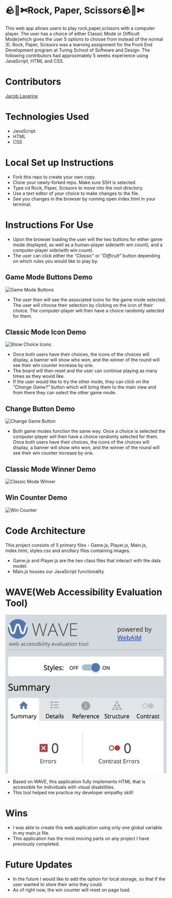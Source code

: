 # **🪨📄✄Rock, Paper, Scissors🪨📄✄**

This web app allows users to play rock,paper,scissors with a computer player. The user has a choice of either Classic Mode or Difficult Mode(which gives the user 5 options to choose from instead of the normal 3). Rock, Paper, Scissors was a learning assignment for the Front End Development program at Turing School of Software and Design. The following contributors had approximately 5 weeks experience using JavaScript, HTML and CSS.

# **Contributors**

[Jacob Lavarine](https://github.com/Jlavarine)

# **Technologies Used**

- JavaScript
- HTML
- CSS

# **Local Set up Instructions**
- Fork this repo to create your own copy.
- Clone your newly-forked repo. Make sure SSH is selected.
- Type cd Rock, Paper, Scissors to move into the root directory.
- Use a text editor of your choice to make changes to the file.
- See you changes in the browser by running open index.html in your terminal.

# **Instructions For Use**
- Upon the browser loading the user will the two buttons for either game mode displayed, as well as a human-player side(with win count), and a computer-player side(with win count).
- The user can click either the _“Classic”_ or _"Difficult"_ button depending on which rules you would like to play by.
## Game Mode Buttons Demo
![Game Mode Buttons](https://media.giphy.com/media/g85K9fCPn1LwB6tLt0/giphy.gif)
- The user then will see the associated icons for the game mode selected. The user will choose their selection by
clicking on the icon of their choice. The computer-player will then have a choice randomly selected for them.
## Classic Mode Icon Demo
![Show Choice Icons](https://media.giphy.com/media/Ho7MhtgS80YMbWhf5e/giphy.gif)
- Once both users have their choices, the icons of the choices will display, a banner will show who won, and the winner of the round will see their win counter increase by one.
- The board will then reset and the user can continue playing as many times as they would like.
- If the user would like to try the other mode, they can click on the _"Change Game?"_ button which will bring them to the main view and from there they can select the other game mode.
## Change Button Demo
![Change Game Button](https://media.giphy.com/media/TR6cvDVSR6xvKStCJy/giphy.gif)
- Both game modes function the same way. Once a choice is selected the computer-player will then have a choice randomly selected for them. Once both users have their choices, the icons of the choices will display, a banner will show who won, and the winner of the round will see their win counter increase by one.
## Classic Mode Winner Demo
![Classic Mode Winner](https://media.giphy.com/media/LSK2OBb8MS4TAq8NLI/giphy.gif)
## Win Counter Demo
![Win Counter](https://media.giphy.com/media/hwoXIXC88sxdWHDhhz/giphy.gif)

# **Code Architecture**

This project consists of 5 primary files - Game.js, Player.js, Main.js, index.html, styles.css and ancillary files containing images.

- Game.js and Player.js are the two class files that interact with the data model.
- Main.js houses our JavaScript functionality

# **WAVE(Web Accessibility Evaluation Tool)**

![Wave Summary](WAVE-Summary.png)
- Based on WAVE, this application fully implements HTML that is accessible for individuals with visual disabilities.
- This tool helped me practice my developer empathy skill!

# **Wins**

- I was able to create this web application using only one global variable in my main.js file.
- This application has the most moving parts on any project I have previously completed.

# **Future Updates**

- In the future I would like to add the option for local storage, so that if the user wanted to store their wins they could.
- As of right now, the win counter will reset on page load.
